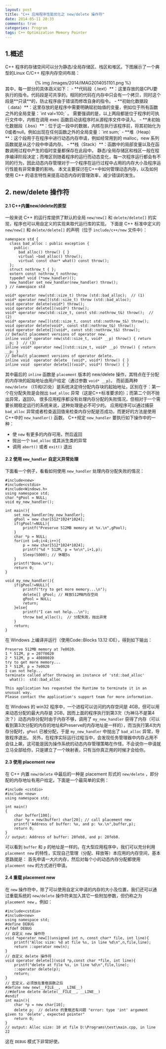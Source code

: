 ```yaml
---
layout: post
title: "C++ 应用程序性能优化之 new/delete 操作符"
date: 2014-05-11 20:33
comments: true
categories: Program
tags: C++ Optimization Memory Pointer
---
```

## 1.概述
C++ 程序的存储空间可以分为静态/全局存储区、栈区和堆区。下图展示了一个典型的Linux C/C++ 程序内存空间布局：
<center>{% img /images/2014/IMAG2014051101.png %}</center>
其中，每一部分的具体涵义如下：  
- **代码段（.text）**：这里存放的是CPU要执行的指令。代码段是可共享的，相同的代码在内存中只会有一个拷贝，同时这个段是**只读**的，防止程序由于错误而修改自身的指令。  
- **初始化数据段（.data）**：这里存放的是程序中需要明确赋初始值的变量，例如位于所有函数之外的全局变量：`int val=100;` 。 需要强调的是，以上两段都是位于程序的可执行文件中，内核在调用 exec 函数启动该程序时从源程序文件中读入。  
- **未初始化数据段（.bss）**：位于这一段中的数据，内核在执行该程序前，将其初始化为0或者null。例如出现在任何函数之外的全局变量：`int sum;`  
- **堆（Heap）**：这个段用于在程序中进行动态内存申请，例如经常用到的 malloc，new 系列函数就是从这个段中申请内存。  
- **栈（Stack）**：函数中的局部变量以及在函数调用过程中产生的临时变量都保存在此段中。  
静态/全局存储区和栈区一般在程序编译阶段决定；而堆区则随着程序的运行而动态变化，每一次程序运行都会有不同的行为，因此动态内存管理对于一个程序在运行过程中占用的内存大小及程序运行性能有非常重要的影响。 本文主要探讨在C++中如何管理动态内存，以及如何使用 C++ 的语言特性来提高动态内存的管理效率，减少错误的发生。

<!-- more -->

## 2. new/delete 操作符
#### 2.1 C++内置new/delete的原型
一般来说 C++ 的运行库提供了默认的全局 `new/new[]` 和 `delete/delete[]` 的实现，程序也可以用自定义的实现来取代运行库的实现。 下面是 C++ 标准中定义的 `new/new[]` 和 `delete/delete[]` 的声明（位于 `include/c++/new` 文件中）：

```
namespace std {
  class bad_alloc : public exception {
    public:
      bad_alloc() throw() { }
      virtual ~bad_alloc() throw();
      virtual const char* what() const throw();
  };
  struct nothrow_t { };
  extern const nothrow_t nothrow;
  typedef void (*new_handler)();
  new_handler set_new_handler(new_handler) throw();
} // namespace std

void* operator new(std::size_t) throw (std::bad_alloc);  // (1)
void* operator new[](std::size_t) throw (std::bad_alloc);
void operator delete(void*) throw();
void operator delete[](void*) throw();
void* operator new(std::size_t, const std::nothrow_t&) throw();  // (2)
void* operator new[](std::size_t, const std::nothrow_t&) throw();
void operator delete(void*, const std::nothrow_t&) throw();
void operator delete[](void*, const std::nothrow_t&) throw();
// Default placement versions of operator new.
inline void* operator new(std::size_t, void* __p) throw() { return __p; }  // (3)
inline void* operator new[](std::size_t, void* __p) throw() { return __p; }
// Default placement versions of operator delete.
inline void  operator delete  (void*, void*) throw() { }
inline void  operator delete[](void*, void*) throw() { }
```

其中最后的 `inline` 函数是 `placement` 版本的 new/delete 操作，其特点在于分配的内存块的起始地址由用户给定（通过参数 `void* __p`）。 而前面两种 `new/delete` （(1)和(2)处）是系统决定待分配内存块的起始地址，区别在于：第一个在分配失败是会抛出 `bad_alloc` 异常（这是C++标准要求的）；而第二个则不抛出异常，返回0。 很多应用程序都没有处理内存分配的失败情况，但相对于一个需要长期稳定运行的系统来说，这种处理是必不可少的。 应用程序可以通过捕获 `bad_alloc` 异常或者检查返回值来检查内存分配是否成功，而更好的方法是使用C++中的 `new_handler()` 函数。 C++规定 `new_handler` 要执行如下操作中的一种：

- 使 `new` 有更多的内存可用，然后返回  
- 抛出一个 `bad_alloc` 或其派生类的异常  
- 调用 `abort()` 或者 `exit()` 退出  

#### 2.2 使用 `new_handler` 自定义异常处理
下面看一个例子，看看如何使用 `new_handler` 处理内存分配失败的情况：

```
#include<new>
#include<cstdio>
#include<Windows.h>
using namespace std;
char *gPool = NULL;
void my_new_handler();

int main(){
    set_new_handler(my_new_handler);
    gPool = new char[512*1024*1024];
    if(gPool!=NULL){
        printf("Preserve 512MB memory at %x.\n",gPool);
    }
    char *p = NULL;
    for(int i=0;i<4;i++){
        p = new char[512*1024*1024];
        printf("%d * 512M, p = %x\n",i+1,p);
        Sleep(5000); // 休眠5s
    }
    printf("Done.\n");
    return 0;
}

void my_new_handler(){
    if(gPool!=NULL){
        printf("try to get more memory...\n");
        delete[] gPool; // 释放512MB内存空间
        gPool = NULL;
        return;
    }else{
        printf("I can not help...\n");
        throw bad_alloc();  // 分配失败，抛出异常
    }
    return;
}
```

在 Windows 上编译并运行（使用Code::Blocks 13.12 IDE），得到如下输出：

```
Preserve 512MB memory at 7e0020.
1 * 512M, p = 207f0020
2 * 512M, p = 40800020
try to get more memory...
3 * 512M, p = 7e0020
I can not help...
terminate called after throwing an instance of 'std::bad_alloc'
  what():  std::bad_alloc

This application has requested the Runtime to terminate it in an unusual way.
Please contact the application's support team for more information.
```

在 Windows 的 win32 程序中，一个进程可以访问的内存空间是 4GB，但可以用来动态分配的最大内存是 2GB，因而上面的程序执行到第3次（为神马不是第4次？）动态内存分配时由于内存不够，调用了 `my_new_handler` 获得了内存（可以看到第3次分配的内存的地址和Preserve的内存地址是一样的），而当执行第4次内存分配时，`gPool` 已被分配，于是 `my_new_handler` 中抛出了 `bad_alloc` 异常，导致程序退出。 另外，在程序实际运行过程当中，会发现任务管理器中内存占用不会往上飙，这可能是因为操作系统的动态内存管理策略在作怪，不会说你一申请就立马全部给你，只是建立了一个映射表，只有当你真正用的时候才会给你。

#### 2.3 使用 placement new
在 C++ 内置 `new/delete` 中最后的一种是 placement 形式的 `new/delete` ，即分配的内存地址有用户给定。下面是一个最简单的实例：

```
#include <cstdio>
#include <new>
using namespace std;

int main()
{
    char buffer[100];
    char *p = new(buffer) char[20]; // call placement new
    printf("Address of buffer: %x, and p: %x.\n",buffer,p);
    return 0;
}
// output: Address of buffer: 28feb8, and p: 28feb8.
```

可以看到 `buffer` 和 `p` 的地址是一样的。在大型应用程序中，我们可以充分利用 `placement new` 的特性，实现自己管理（分配、释放等）本应用的内存空间，基本思路就是： 首先申请一大片内存，然后对每个小的动态内存分配都使用 `placement new` 的方式进行申请。

#### 2.4 重载 placement new
在 `new` 操作符中，除了可以使用自定义申请的内存的大小及位置，我们还可以通过重载系统的 `new/delete` 操作符来加入其它一些附加参数，但仍称之为 `placement new` 。例如：

```
#include<cstdio>
#include<new>
using namespace std;
#define DEBUG
#ifdef DEBUG
// 自定义 new 操作符
void *operator new[](unsigned int n, const char* file, int line){
    printf("Alloc size: %d at file %s, in line %d\n",n,file,line);
    return ::operator new(n);
}
// 自定义 delete 操作符
void operator delete[](void *p,const char *file, int line){
    printf("delete at file %s, in line %d\n",file,line);
    ::operator delete(p);
    return;
}
// 宏定义，必须放在重载函数之后
#define new new(__FILE__, __LINE__)
//#define delete delete(__FILE__, __LINE__)
#endif
int main(){
    char *p = new char[10];
    delete p;  // delete 的重载还有问题 "error: type 'int' argument given to 'delete', expected pointer"
    return 0;
}
// output: Alloc size: 10 at file D:\Programs\test\main.cpp, in line 22
```

这在 `DEBUG` 模式下非常好使。
